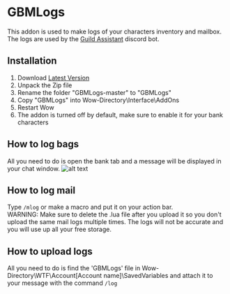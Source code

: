 # GBMLogs
This addon is used to make logs of your characters inventory and mailbox. The logs are used by the [Guild Assistant](https://top.gg/bot/829616227013623830) discord bot.
## Installation
1. Download [Latest Version](https://github.com/AveDominiInferni/GBMLogs/archive/refs/heads/master.zip)
2. Unpack the Zip file
3. Rename the folder "GBMLogs-master" to "GBMLogs"
4. Copy "GBMLogs" into Wow-Directory\Interface\AddOns
5. Restart Wow
6. The addon is turned off by default, make sure to enable it for your bank characters
## How to log bags
All you need to do is open the bank tab and a message will be displayed in your chat window.
![alt text](https://i.postimg.cc/dVQPq5Jx/logged.png)
## How to log mail
Type ```/mlog``` or make a macro and put it on your action bar.<br>WARNING: Make sure to delete the .lua file after you upload it so you don't upload the same mail logs multiple times. The logs will not be accurate and you will use up all your free storage.
## How to upload logs
All you need to do is find the 'GBMLogs' file in Wow-Directory\WTF\Account\[Account name]\SavedVariables and attach it to your message with the command ```/log```

